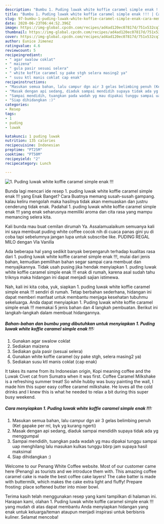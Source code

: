 ```yaml
---
description: "Bumbu 1. Puding luwak white koffie caramel simple enak !!! | Cara Membuat 1. Puding luwak white koffie caramel simple enak !!! Yang Lezat Sekali"
title: "Bumbu 1. Puding luwak white koffie caramel simple enak !!! | Cara Membuat 1. Puding luwak white koffie caramel simple enak !!! Yang Lezat Sekali"
slug: 97-bumbu-1-puding-luwak-white-koffie-caramel-simple-enak-cara-membuat-1-puding-luwak-white-koffie-caramel-simple-enak-yang-lezat-sekali
date: 2020-06-23T06:44:52.396Z
image: https://img-global.cpcdn.com/recipes/ad4ad120ec07817d/751x532cq70/1-puding-luwak-white-koffie-caramel-simple-enak-foto-resep-utama.jpg
thumbnail: https://img-global.cpcdn.com/recipes/ad4ad120ec07817d/751x532cq70/1-puding-luwak-white-koffie-caramel-simple-enak-foto-resep-utama.jpg
cover: https://img-global.cpcdn.com/recipes/ad4ad120ec07817d/751x532cq70/1-puding-luwak-white-koffie-caramel-simple-enak-foto-resep-utama.jpg
author: Eunice Jimenez
ratingvalue: 4.6
reviewcount: 5
recipeingredient:
- " agar swalow coklat"
- " maizena"
- " gula pasir sesuai selera"
- " white koffie caramel sy pake stgh selera masing2 ya"
- " susu ktl manis coklat cap enak"
recipeinstructions:
- "Masukan semua bahan, lalu campur dgn air 3 gelas belimbing penuh (Ket gapake per ml, byk yg kurang ngerti)"
- "Masak dengan api sedang, diaduk sampai mendidih supaya tidak ada yg menggumpal"
- "Sampai mendidih, tuangkan pada wadah yg mau dipakai tunggu sampai uap menghilang lalu masukan kulkas tunggu bbrp jam supaya hasil maksimal"
- "Siap dihidangkan :)"
categories:
- Resep
tags:
- 1
- puding
- luwak

katakunci: 1 puding luwak 
nutrition: 135 calories
recipecuisine: Indonesian
preptime: "PT25M"
cooktime: "PT50M"
recipeyield: "2"
recipecategory: Lunch

---
```



![1. Puding luwak white koffie caramel simple enak !!!](https://img-global.cpcdn.com/recipes/ad4ad120ec07817d/751x532cq70/1-puding-luwak-white-koffie-caramel-simple-enak-foto-resep-utama.jpg)

Bunda lagi mencari ide resep 1. puding luwak white koffie caramel simple enak !!! yang Enak Banget? Cara Buatnya memang susah-susah gampang. kalau keliru mengolah maka hasilnya tidak akan memuaskan dan justru cenderung tidak enak. Padahal 1. puding luwak white koffie caramel simple enak !!! yang enak seharusnya memiliki aroma dan cita rasa yang mampu memancing selera kita.

Kali bunda mau buat cemilan dirumah Ya. Assalamualaikum semuanya kali ini saya membuat puding white coffee cocok nih di cuaca panas gini yu di coba tapi sebelumnya jangan lupa untuk subscribe like. PUDING REGAL MILO dengan Vla Vanilla

Ada beberapa hal yang sedikit banyak berpengaruh terhadap kualitas rasa dari 1. puding luwak white koffie caramel simple enak !!!, mulai dari jenis bahan, kemudian pemilihan bahan segar sampai cara membuat dan menyajikannya. Tidak usah pusing jika hendak menyiapkan 1. puding luwak white koffie caramel simple enak !!! enak di rumah, karena asal sudah tahu triknya maka hidangan ini dapat menjadi sajian istimewa.


Nah, kali ini kita coba, yuk, siapkan 1. puding luwak white koffie caramel simple enak !!! sendiri di rumah. Tetap berbahan sederhana, hidangan ini dapat memberi manfaat untuk membantu menjaga kesehatan tubuhmu sekeluarga. Anda dapat menyiapkan 1. Puding luwak white koffie caramel simple enak !!! memakai 5 jenis bahan dan 4 langkah pembuatan. Berikut ini langkah-langkah dalam membuat hidangannya.

<!--inarticleads1-->

##### Bahan-bahan dan bumbu yang dibutuhkan untuk menyiapkan 1. Puding luwak white koffie caramel simple enak !!!:

1. Gunakan  agar swalow coklat
1. Sediakan  maizena
1. Sediakan  gula pasir (sesuai selera)
1. Gunakan  white koffie caramel (sy pake stgh, selera masing2 ya)
1. Sediakan  susu ktl manis coklat (cap enak)


It takes its name from its Indonesian origin, Kopi meaning coffee and the Luwak Civet cat from Sumatra when it was first. Coffee Caramel Milkshake is a refreshing summer treat! So while hubby was busy painting the wall, I made him this super easy coffee caramel milkshake. He loves all the cold drinks and I knew this is what he needed to relax a bit during this super busy weekend. 

<!--inarticleads2-->

##### Cara menyiapkan 1. Puding luwak white koffie caramel simple enak !!!:

1. Masukan semua bahan, lalu campur dgn air 3 gelas belimbing penuh (Ket gapake per ml, byk yg kurang ngerti)
1. Masak dengan api sedang, diaduk sampai mendidih supaya tidak ada yg menggumpal
1. Sampai mendidih, tuangkan pada wadah yg mau dipakai tunggu sampai uap menghilang lalu masukan kulkas tunggu bbrp jam supaya hasil maksimal
1. Siap dihidangkan :)


Welcome to our Penang White Coffee website. Most of our customer came here (Penang) as tourists and we introduce them with. This amazing coffee caramel cake is made the best coffee cake layers! The cake batter is made with buttermilk, which makes the cake extra light and fluffy! Prepare frosting: place softened butter into mixer bowl. 

Terima kasih telah menggunakan resep yang kami tampilkan di halaman ini. Harapan kami, olahan 1. Puding luwak white koffie caramel simple enak !!! yang mudah di atas dapat membantu Anda menyiapkan hidangan yang enak untuk keluarga/teman ataupun menjadi inspirasi untuk berbisnis kuliner. Selamat mencoba!
